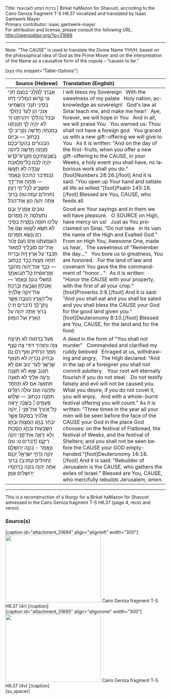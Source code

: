 <html>
<head></head>
<body>
Title: ברכת המזון לשבועות ‬| Birkat haMazon for Shavuot, according to the Cairo Geniza fragment ‫T-S H6.37 vocalized and translated by Isaac Gantwerk Mayer<br />
Primary contributor: isaac.gantwerk-mayer<br />
For attribution and license, please consult the following URL: <a href="http://opensiddur.org/?p=31689">http://opensiddur.org/?p=31689</a>
<p />
<hr />

Note: “The CAUSE” is used to translate the Divine Name YHVH, based on the philosophical idea of God as the Prime Mover and on the interpretation of the Name as a causative form of the copula – “causes to be.”

[xyz-ihs snippet="Table-Options"]<table style="margin-left: auto; margin-right: auto;" class="draggable">
<thead><tr><th id="x" style="text-align: right;">Source (Hebrew)</th><th style="text-align: left;">Translation (English)</th></tr></thead>
<tbody>
<tr><td style="vertical-align:top;">
<div class="liturgy" lang="he">
‫<span class="acrostic">אֲ</span>בָרֵךְ לְמַלְכִּי‬
‫‫<span class="acrostic">בְּ</span>נֹעַם חִכִּי‬
‫‫<span class="acrostic">גּ</span>וֹי קָדוֹשׁ הַמְלִיכִי‬
‫‫<span class="acrostic">דָּ</span>תוֹ בְּסִינַי חַנְּכִי וְהַשְּׁמִיעִי אָנֹכִי‬
‫<span class="acrostic">‫הֵ</span>ן לָעַד ‬‪נְיַחֶלָךְ‬‫ ‬
‫‫<span class="acrostic">וּ</span>בַכֹּל נְהַלֶּלָךְ‬
‪‫<span class="acrostic">זִ</span>יהַרְתָּנוּ‬‫ זָר לֹא יִהְיֶה לָךְ‬
‪‫<span class="acrostic">חָ</span>נַנְתָּנוּ‬‫ בְּמִנְחָה חֲדָשָׁה נַקְרִיב לָךְ‬
‫כַּכָּתוּב — וּבְי֣וֹם הַבִּכּוּרִ֗ים 
בְּהַקְרִ֨יבְכֶ֜ם מִנְחָ֤ה חֲדָשָׁה֙ לַֽיהֹוָ֔ה בְּשָׁבֻעֹ֖תֵיכֶ֑ם
מִֽקְרָא־קֹ֙דֶשׁ֙ יִהְיֶ֣ה לָכֶ֔ם 
כׇּל־מְלֶ֥אכֶת עֲבֹדָ֖ה לֹ֥א תַעֲשֽׂוּ׃ <span class="citation">(במדבר כח:כו)‬</span>
‫וְנֶאֱמַר — פּוֹתֵ֥חַ אֶת־יָדֶ֑ךָ 
וּמַשְׂבִּ֖יעַ לְכׇל־חַ֣י רָצֽוֹן׃ <span class="citation">(תהלים קמה:טז)‬</span>
‫בָּרוּךְ אַתָּה יְהֹוָה הַזָּן אֶת־הַכֹּל‬‪׃‬
</span></div></td>
 
<td style="vertical-align:top;">
<div class="english" lang="en">
‬‫I will bless my Sovereign‬ <span class="acrostic">&nbsp;</span>
With the sweetness of my palate‬‬ <span class="acrostic">&nbsp;</span>
Holy nation, acknowledge as sovereign‬‪!‬‬ <span class="acrostic">&nbsp;</span>
God's law at Sinai teach me, and make me hear!‬‬ <span class="acrostic">&nbsp;</span>
Aye, forever, we will hope in You‬‬ <span class="acrostic">&nbsp;</span>
And in all, we will praise You‬‬ <span class="acrostic">&nbsp;</span>
You warned us: Thou shalt not have a foreign god‬‬ <span class="acrostic">&nbsp;</span>
You graced us with a new gift-offering we will give to You‬‬ <span class="acrostic">&nbsp;</span>
‪As it is written: "And on the day of the first-fruits, 
when you offer a new gift-offering to the CAUSE, in your Weeks, 
a holy event you shall have, 
no laborious work shall you do."[foot]Numbers 28:26.[/foot]
‪And it is said: "You open up Your hand 
and satiate all life as willed."[foot]Psalm 145:16.[/foot]
‪Blessed are You, CAUSE, who feeds all.‬
</div></td></tr>


<tr><td style="vertical-align:top;">
<div class="liturgy" lang="he">
‫‫<span class="acrostic">ט</span>וֹבִים אֳמָרֶיךָ וּבָם ‬‪נִתְעַלְּסָה‬
‫<span class="acrostic">‫יָ</span>הּ מִמָּרוֹם עָלֵינוּ חוּסָה‬
‫<span class="acrostic">‫כְּ</span>פָצִיתָ בַּסִּינַי לֹא תִּשָּׂא‬
‫‫<span class="acrostic">לְ</span>שָׁוְאוֹ שֵׁם אֵל רָם וְנָשָׂא‬
‫‫<span class="acrostic">מִ</span>מָּרוֹם הִשְׁמַעְתָּנוּ אָיֹם‬
‫‫<span class="acrostic">נֹ</span>עַם זָכוֹר אֶת־יוֹם‬
‫‫<span class="acrostic">ס</span>וֹבְלֶיךָ לִמְאוֹד תְּכַבֵּד‬
‫<span class="acrostic">‫עַ</span>ל אֶרֶץ דָּת וּבְרִית תַּתָּה מִצְוַת כָּבֵד‬
‫כַּכָּתוּב — כַּבֵּ֣ד אֶת־יְ֭הֹוָה מֵהוֹנֶ֑ךָ
 וּ֝מֵרֵאשִׁ֗ית כׇּל־תְּבוּאָתֶֽךָ׃ <span class="citation">(משלי ג:ט)‬</span>
‫וְנֶאֱמַר — וְאָכַלְתָּ֖ 
וְשָׂבָ֑עְתָּ 
וּבֵֽרַכְתָּ֙ אֶת־יְהֹוָ֣ה אֱלֹהֶ֔יךָ
עַל־הָאָ֥רֶץ הַטֹּבָ֖ה אֲשֶׁ֥ר נָֽתַן־לָֽךְ׃ <span class="citation">(דברים ח:י)‬</span>
‫בָּרוּךְ אַתָּה יְהֹוָה עַל הָאָרֶץ וְעַל הַמָּזוֹן‬‪׃‬
</span></div></td>
 
<td style="vertical-align:top;">
<div class="english" lang="en">
Good are Your sayings and in them we will have pleasure.‬‬ <span class="acrostic">&nbsp;</span>
O SOURCE on High, have mercy on us!‬‬ <span class="acrostic">&nbsp;</span>
Just as You proclaimed on Sinai, "Do not take‬ <span class="acrostic">&nbsp;</span>
in its vain the name of the High and Exalted God."‬‬ <span class="acrostic">&nbsp;</span>
From on High You, Awesome One, made us hear,‬‬ <span class="acrostic">&nbsp;</span>
The sweetness of "Remember the day..."‬‬ <span class="acrostic">&nbsp;</span>
You bore us to greatness, You are honored.‬‬ <span class="acrostic">&nbsp;</span>
For the land of law and covenant You gave the the commandment of "honor..."‬‬ <span class="acrostic">&nbsp;</span>
‪As it is written: "Honor the CAUSE  with your property, 
with the first of all your crop."[foot]Proverbs 3:9.[/foot]
‪And it is said: "And you shall eat 
and you shall be sated 
and you shall bless the CAUSE your God 
for the good land given you."[foot]Deuteronomy 8:10.[/foot]
‪Blessed are You, CAUSE, for the land and for the food.‬
</div></td></tr>


<tr><td style="vertical-align:top;">
<div class="liturgy" lang="he">
‫<span class="acrostic">‫פֹּ</span>עַל בִּדְמוּת לֹא תִּרְצָח‬
‫‫<span class="acrostic">צִ</span>וָּה וְהִזְהִיר דּוֹדִי צַח‬
‫‫<span class="acrostic">קָ</span>צַף מִמְּךָ הִרְחִיק וְאַף‬
‫‫<span class="acrostic">רָ</span>ם נָם וּבְחֵיק נָכְרִיָּה לֹא תִּנְאָף‬
‫‫<span class="acrostic">שׇׁ</span>רְשָׁךְ לָעַד יָנוּב אִם לֹא תִּגְנֹב‬
‫שָׁוְא לֹא תַּעֲנֶה וְרָעָה אֵלֶיךָ לֹא תְּאֻנֶּה‬
‫‫<span class="acrostic">תִּ</span>תְאַוֶּה אִם לֹא תַּחְמֹד וְתֵהָנֶה‬
‫וְעִם עוֹלָה רְגָלִים תִּמְנֶה‬
‫כַּכָּתוּב — שָׁל֣וֹשׁ פְּעָמִ֣ים ׀ בַּשָּׁנָ֡ה 
יֵרָאֶ֨ה כׇל־זְכוּרְךָ֜ אֶת־פְּנֵ֣י ׀ יְהֹוָ֣ה אֱלֹהֶ֗יךָ
 בַּמָּקוֹם֙ אֲשֶׁ֣ר יִבְחָ֔ר 
בְּחַ֧ג הַמַּצּ֛וֹת 
וּבְחַ֥ג הַשָּׁבֻע֖וֹת 
וּבְחַ֣ג הַסֻּכּ֑וֹת 
וְלֹ֧א יֵרָאֶ֛ה אֶת־פְּנֵ֥י יְהֹוָ֖ה רֵיקָֽם׃ (דברים ט: טז)‬
‫וְנֶאֱמַר - בּוֹנֵ֣ה יְרֽוּשָׁלַ֣&#x200d;ִם יְהֹוָ֑ה
נִדְחֵ֖י יִשְׂרָאֵ֣ל יְכַנֵּֽס׃ <span class="citation">(תהלים קמז:ב)‬</span>
‫בָּרוּךְ אַתָּה יְהֹוָה בּוֹנֶה בְרַחֲמָיו יְרוּשָׁלַיִם אָמֵן‬‪׃‬
</span></div></td>
 
<td style="vertical-align:top;">
<div class="english" lang="en">
A deed in the form of "You shall not murder"‬‬ <span class="acrostic">&nbsp;</span>
Commanded and clarified my ruddy beloved‬‬ <span class="acrostic">&nbsp;</span>
Enraged at us, withdrawing and angry,‬ <span class="acrostic">&nbsp;</span>
The High declared: "And in the lap of a foreigner you shall not commit adultery.‬‬ <span class="acrostic">&nbsp;</span>
Your root will eternally flourish if you do not steal.‬‬ <span class="acrostic">&nbsp;</span>
‪Do not testify falsely and evil will not be caused you.‬
What you desire, if you do not covet it, you will enjoy,‬‬ <span class="acrostic">&nbsp;</span>
‪And with a whole-burnt festival offering you will count."‬
‪As it is written: "Three times in the year 
all your men will be seen before the face of the CAUSE your God 
in the place God chooses: 
on the festival of Flatbread, 
the festival of Weeks, 
and the festival of Shelters; 
and you shall not be seen before the CAUSE your GOD empty-handed."[foot]Deuteronomy 16:16.[/foot]
‪And it is said: "Rebuilder of Jerusalem is the CAUSE, 
who gathers the exiles of Israel."‬
‪Blessed are You, CAUSE, who mercifully rebuilds Jerusalem, <em>amen</em>.‬
</div></td></tr>
</tbody></table>

<hr />

This is a reconstruction of a liturgy for a Birkat haMazon for Shavuot witnessed in the Cairo Geniza fragment T-S H6.37 (page 4, recto and verso)‬.

<h3>Source(s)</h3>

<span style="float: right;">[caption id="attachment_31694" align="alignleft" width="300"]<a href="https://opensiddur.org/wp-content/uploads/2020/05/T-S-H6.37-4r-smol.jpg"><img src="https://opensiddur.org/wp-content/uploads/2020/05/T-S-H6.37-4r-smol-300x211.jpg" alt="" width="300" height="211" class="size-medium wp-image-31694" /></a> Cairo Geniza fragment T-S H6.37 (4r) [/caption]</span>  <span style="float: left;">[caption id="attachment_31695" align="alignnone" width="300"]<a href="https://opensiddur.org/wp-content/uploads/2020/05/T-S-H6.37-4v-smol.jpg"><img src="https://opensiddur.org/wp-content/uploads/2020/05/T-S-H6.37-4v-smol-300x212.jpg" alt="" width="300" height="212" class="size-medium wp-image-31695" /></a> Cairo Geniza fragment T-S H6.37 (4v) [/caption]</span>[su_spacer]

&nbsp;
</body>
</html>